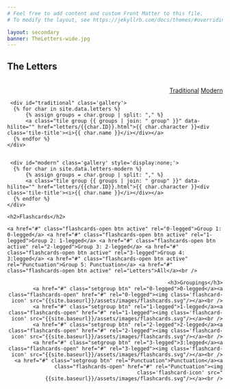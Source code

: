 ```yaml
---
# Feel free to add content and custom Front Matter to this file.
# To modify the layout, see https://jekyllrb.com/docs/themes/#overriding-theme-defaults

layout: secondary
banner: TheLetters-wide.jpg
---
```


<div class='row'>
  <div class='col-sm-7'><h2 style="margin-bottom:1em;">The Letters</h2></div>
  <div class='col-sm-5' style='text-align:right;padding-top:1em;'><a href="#" class="setletters traditional btn active" rel="traditional">Traditional</a> <a href="#" class="setletters modern btn" rel="modern">Modern</a></div>
</div>


<div class='row'>

  <div class='col-sm-9'>
  

	 <div id="traditional" class='gallery'>
	  {% for char in site.data.letters %}
	      {% assign groups = char.group | split: "," %} 
	      <a class="tile group {{ groups | join: " group" }}" data-hilite="" href="letters/{{char.ID}}.html">{{ char.character }}<div class='tile-title'><i>{{ char.name }}</i></div></a>
	  {% endfor %}
	</div>


	 <div id="modern" class='gallery' style='display:none;'>
	  {% for char in site.data.letters-modern %}
	      {% assign groups = char.group | split: "," %} 
	      <a class="tile group {{ groups | join: " group" }}" data-hilite="" href="letters/{{char.ID}}.html">{{ char.character }}<div class='tile-title'><i>{{ char.name }}</i></div></a>
	  {% endfor %}
	</div>
	
	<h2>Flashcards</h2>
	
	<a href="#" class="flashcards-open btn active" rel="0-legged">Group 1: 0-legged</a> <a href="#" class="flashcards-open btn active" rel="1-legged">Group 2: 1-legged</a>	<a href="#" class="flashcards-open btn active" rel="2-legged">Group 3: 2-legged</a> <a href="#" class="flashcards-open btn active" rel="3-legged">Group 4: 3:legged</a> <a href="#" class="flashcards-open btn active" rel="Punctuation">Group 5: Punctuation</a> <a href="#" class="flashcards-open btn active" rel="Letters">All</a><br />
  
  </div>
  
  <div class='col-sm-3' style='text-align:right;'>

        <h3>Groupings</h3>
	<a href="#" class="setgroup btn" rel="0-legged">0-legged</a><a class="flashcards-open" href="#" rel="0-legged"><img class='flashcard-icon' src="{{site.baseurl}}/assets/images/flashcards.svg"/></a><br />
	<a href="#" class="setgroup btn" rel="1-legged">1-legged</a><a class="flashcards-open" href="#" rel="1-legged"><img class='flashcard-icon' src="{{site.baseurl}}/assets/images/flashcards.svg"/></a><br />
	<a href="#" class="setgroup btn" rel="2-legged">2-legged</a><a class="flashcards-open" href="#" rel="2-legged"><img class='flashcard-icon' src="{{site.baseurl}}/assets/images/flashcards.svg"/></a><br />
	<a href="#" class="setgroup btn" rel="3-legged">3:legged</a><a class="flashcards-open" href="#" rel="3-legged"><img class='flashcard-icon' src="{{site.baseurl}}/assets/images/flashcards.svg"/></a><br />
	<a href="#" class="setgroup btn" rel="Punctuation">Punctuation</a><a class="flashcards-open" href="#" rel="Punctuation"><img class='flashcard-icon' src="{{site.baseurl}}/assets/images/flashcards.svg"/></a><br />


  </div>
  
</div>

<script>




jQuery(document).ready(function(){

 	

	jQuery( ".setgroup" ).on( "mouseover", function() {
	    jQuery('.tile').removeClass('hilite');
	    var rel = jQuery(this).attr('rel');
	    console.log(rel);
	    jQuery('.group'+rel).addClass('hilite');
	});
	
	jQuery( ".setgroup" ).on( "mouseout", function() {
	    console.log('mouseout');
	    jQuery('.tile').removeClass('hilite');
	});	



  jQuery(".flashcards-open").click(function(e){
    var rel = jQuery(this).attr('rel');
    current_set = rel;
    console.log(cards);
    showNext();
    jQuery('#flashcards').show();
    e.preventDefault();
  }); 
  
  jQuery(".flashcards-close").click(function(e){
    jQuery('#flashcards').hide();
    e.preventDefault();
  });	


});
</script>
